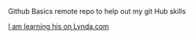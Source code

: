 Github Basics
remote repo to help out my git Hub skills

[I am learning his on Lynda.com](http://www.lynda.com)
